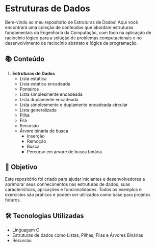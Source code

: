 # Estruturas de Dados

Bem-vindo ao meu repositório de Estruturas de Dados! Aqui você encontrará uma coleção de conteúdos que abordam estruturas fundamentais da Engenharia da Computação, com foco na aplicação de raciocínio lógico para a solução de problemas computacionais e no desenvolvimento de raciocínio abstrato e lógica de programação.

## 📚 Conteúdo
1. **Estruturas de Dados**
   - Lista estática
   - Lista estática encadeada
   - Ponteiros
   - Lista simplesmente encadeada
   - Lista duplamente encadeada
   - Lista simplesmente e duplamente encadeada circular
   - Lista generalizada
   - Pilha
   - Fila
   - Recursão
   - Árvore binária de busca
     - Inserção
     - Remoção
     - Busca
     - Percurso em árvore de busca binária

## 🚀 Objetivo

Este repositório foi criado para ajudar iniciantes e desenvolvedores a aprimorar seus conhecimentos nas estruturas de dados, suas características, aplicações e funcionalidades. Todos os exemplos e exercícios são práticos e podem ser utilizados como base para projetos futuros.

## 🛠 Tecnologias Utilizadas
- Linguagem C
- Estruturas de dados como Listas, Pilhas, Filas e Árvores Binárias
- Recursão
